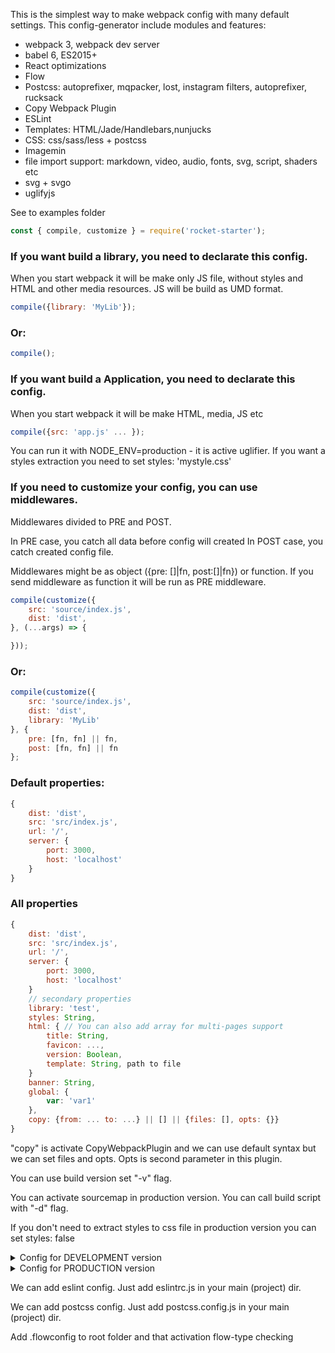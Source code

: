 This is the simplest way to make webpack config with many default settings.
This config-generator include modules and features:

- webpack 3, webpack dev server
- babel 6, ES2015+
- React optimizations
- Flow
- Postcss: autoprefixer, mqpacker, lost, instagram filters, autoprefixer, rucksack
- Copy Webpack Plugin
- ESLint
- Templates: HTML/Jade/Handlebars,nunjucks
- CSS: css/sass/less + postcss
- Imagemin
- file import support: markdown, video, audio, fonts, svg, script, shaders etc
- svg + svgo
- uglifyjs

See to examples folder

```jsx
const { compile, customize } = require('rocket-starter');
```
### If you want build a library, you need to declarate this config.
When you start webpack it will be make only JS file, without styles and HTML and other media resources. JS will be build as UMD format.
```jsx
compile({library: 'MyLib'});
```
### Or:
```jsx
compile();
```
### If you want build a Application, you need to declarate this config.
When you start webpack it will be make HTML, media, JS etc
```jsx
compile({src: 'app.js' ... });
```
You can run it with NODE_ENV=production - it is active uglifier. If you want a styles extraction you need to set styles: 'mystyle.css'

### If you need to customize your config, you can use middlewares.

Middlewares divided to PRE and POST.

In PRE case, you catch all data before config will created
In POST case, you catch created config file.

Middlewares might be as object ({pre: []|fn, post:[]|fn}) or function.
If you send middleware as function it will be run as PRE middleware.
```jsx
compile(customize({
    src: 'source/index.js',
    dist: 'dist',
}, (...args) => {

}));
```
### Or:
```jsx
compile(customize({
    src: 'source/index.js',
    dist: 'dist',
    library: 'MyLib'
}, {
    pre: [fn, fn] || fn,
    post: [fn, fn] || fn
};
```

### Default properties:

```jsx
{
    dist: 'dist',
    src: 'src/index.js',
    url: '/',
    server: {
        port: 3000,
        host: 'localhost'
    }
}
```

### All properties

```jsx
{
    dist: 'dist',
    src: 'src/index.js',
    url: '/',
    server: {
        port: 3000,
        host: 'localhost'
    }
    // secondary properties
    library: 'test',
    styles: String,
    html: { // You can also add array for multi-pages support
        title: String,
        favicon: ...,
        version: Boolean,
        template: String, path to file
    }
    banner: String,
    global: {
        var: 'var1'
    },
    copy: {from: ... to: ...} || [] || {files: [], opts: {}}
}
```
"copy" is activate CopyWebpackPlugin and we can use default syntax but we can set files and opts. Opts is second parameter in this plugin.

You can use build version set "-v" flag. 

You can activate sourcemap in production version. You can call build script with "-d" flag.

If you don't need to extract styles to css file in production version you can set styles: false

<details>
  <summary>Config for DEVELOPMENT version</summary>
  <pre>
  {
      "cache": true,
      "entry": [
          "/index.js"
      ],
      "devtool": "source-map",
      "output": {
          "publicPath": "/",
          "path": "/dist",
          "filename": "[name].js"
      },
      "stats": {
          "hash": true,
          "version": true,
          "timings": true,
          "assets": true,
          "chunks": true,
          "modules": true,
          "reasons": true,
          "children": true,
          "source": false,
          "errors": true,
          "errorDetails": true,
          "warnings": true,
          "publicPath": true
      },
      "node": {
          "fs": "empty"
      },
      "resolve": {
          "extensions": [
              ".js",
              ".jsx"
          ]
      },
      "devServer": {
          "headers": {
              "Access-Control-Allow-Origin": "*",
              "Access-Control-Allow-Methods": "GET, POST, PUT, DELETE, PATCH, OPTIONS",
              "Access-Control-Allow-Headers": "X-Requested-With, content-type, Authorization"
          },
          "port": 3000,
          "noInfo": true,
          "quiet": false,
          "lazy": false,
          "hot": false,
          "inline": true,
          "stats": "minimal",
          "overlay": {
              "errors": true
          },
          "watchOptions": {
              "aggregateTimeout": 50,
              "ignored": {}
          },
          "historyApiFallback": true,
          "host": "localhost"
      },
      "module": {
          "rules": [
              {
                  "test": /\.html$/,
                  "use": "file-loader?name=[name].[ext]"
              },
              {
                  "test": /\.css$/,
                  "loader": [
                      "style-loader",
                      "css-loader",
                      { loader: require.resolve('postcss-loader'), options: { config: getPostcssConfig(), sourceMap: !!argv.d } }
                  ]
              },
              {
                  "test": /\.scss/,
                  "loader": [
                      "style-loader",
                      "css-loader",
                      { loader: require.resolve('postcss-loader'), options: { config: getPostcssConfig(), sourceMap: !!argv.d } },
                      "sass-loader"
                  ]
              },
              {
                  "test": /\.less/,
                  "loader": [
                      "style-loader",
                      "css-loader",
                      { loader: require.resolve('postcss-loader'), options: { config: getPostcssConfig(), sourceMap: !!argv.d } },
                      "less-loader"
                  ]
              },
              {
                test: /\.(glsl|vs|fs)$/,
                use: [
                    {
                        loader: 'shader-loader'
                    }
                ]
              },
              {
                test: /\.(njk|nunjucks)$/,
                loader: 'nunjucks-isomorphic-loader',
                query: {
                    root: [root]
                }
              },
              {
                  test: /\.(hbs|handlebars)$/,
                  use: [
                      {
                          loader: 'handlebars-loader'
                      }
                  ]
              },
              {
                  test: /\.(pug|jade)$/,
                  use: [
                      {
                          loader: 'pug-loader'
                      }
                  ]
              },
              {
                  enforce: 'pre',
                  test: /\.(js|jsx)$/,
                  exclude: /node_modules/,
                  use: [
                      {
                          loader: 'eslint-loader'
                      }
                  ]
              },
              {
                  test: /\.(mp4|webm|ogg|mp3)$/,
                  use: [
                      {
                          loader: require.resolve('file-loader')
                      }
                  ]
              },
              {
                  "test": /\.(js|jsx)$/,
                  "exclude": /node_modules/,
                  "use": [
                      {
                          "loader": "babel-loader",
                          "query": {
                              "cacheDirectory": true,
                              "babelrc": false,
                              "presets": [
                                  [
                                      require.resolve('babel-preset-es2015'), {
                                          modules: false
                                      }
                                  ],
                                  require.resolve('babel-preset-stage-0'),
                                  require.resolve('babel-preset-react')
                              ],
                              "plugins": [
                                  require.resolve('babel-plugin-transform-flow-comments'),
                                  require.resolve('babel-plugin-transform-decorators-legacy')
                              ],
                              "env": {
                                  "production": {
                                      "plugins": [
                                          require.resolve('babel-plugin-transform-es2015-modules-commonjs'),
                                          require.resolve('babel-plugin-transform-react-constant-elements'),
                                          require.resolve('babel-plugin-transform-react-inline-elements'),
                                          require.resolve('babel-plugin-transform-react-pure-class-to-function'),
                                          require.resolve('babel-plugin-transform-react-remove-prop-types')
                                      ]
                                  }
                              }
                          }
                      }
                  ]
              },
              {
                  "test": /\.(jpe?g|png|gif)$/i,
                  "loaders": [
                      "url-loader?limit=10000&name=images/[name].[ext]"
                  ]
              },
              {
                  test: /\.(eot|svg|ttf|woff|woff2)$/,
                  use: [
                      {
                          loader: require.resolve('url-loader'),
                          query: {
                              limit: 10000,
                              name: 'fonts/[name][hash].[ext]'
                          }
                      }
                  ]
              },
              {
                  "test": /\.md$/,
                  "loader": "html-loader!markdown-loader"
              },
              {
                  "test": /\.json/,
                  "loader": "json-loader"
              },
              {
                  test: /\.svg$/,
                  use: [
                      {
                          loader: require.resolve('svg-inline-loader')
                      },
                      {
                          loader: require.resolve('svgo-loader'),
                          options: {
                              plugins: [{ removeTitle: true }, { convertColors: { shorthex: false } }, { convertPathData: false }]
                          }
                      }
                  ]
              }
          ]
      },
      "plugins": [
          new webpack.optimize.OccurrenceOrderPlugin(),
          new HtmlWebpackPlugin(props.html),
          new FlowBabelWebpackPlugin(),
          new ReloadHtmlWebpackPlugin(),
          new webpack.DefinePlugin(Object.assign({
              'process.env': {
                  NODE_ENV: JSON.stringify(process.env.NODE_ENV)
              }
          }, props.global),
          new OpenBrowserPlugin({ url: `http://${props.server.host}:${props.server.port}` }))
      ],
      "externals": []
  }
  </pre>
</details>

<details>
  <summary>Config for PRODUCTION version</summary>
  <pre>
  {
      "cache": true,
      "entry": [
          "/index.js"
      ],
      "devtool": "source-map",
      "output": {
          "publicPath": "/",
          "path": "/dist",
          "filename": "[name].js"
      },
      "stats": {
          "hash": true,
          "version": true,
          "timings": true,
          "assets": true,
          "chunks": true,
          "modules": true,
          "reasons": true,
          "children": true,
          "source": false,
          "errors": true,
          "errorDetails": true,
          "warnings": true,
          "publicPath": true
      },
      "node": {
          "fs": "empty"
      },
      "resolve": {
          "extensions": [
              ".js",
              ".jsx"
          ]
      },
      "devServer": {
          "headers": {
              "Access-Control-Allow-Origin": "*",
              "Access-Control-Allow-Methods": "GET, POST, PUT, DELETE, PATCH, OPTIONS",
              "Access-Control-Allow-Headers": "X-Requested-With, content-type, Authorization"
          },
          "port": 3000,
          "noInfo": true,
          "quiet": false,
          "lazy": false,
          "hot": false,
          "inline": true,
          "stats": "minimal",
          "overlay": {
              "errors": true
          },
          "watchOptions": {
              "aggregateTimeout": 50,
              "ignored": {}
          },
          "historyApiFallback": true,
          "host": "localhost"
      },
      "module": {
          "rules": [
                {
                    "test": /\.html$/,
                    "use": "file-loader?name=[name].[ext]"
                },
                {
                    "test": /\.css$/,
                    "loader": [
                        "style-loader",
                        "css-loader",
                        { loader: require.resolve('postcss-loader'), options: { config: getPostcssConfig(), sourceMap: !!argv.d } }
                    ]
                },
                {
                    "test": /\.scss/,
                    "loader": [
                        "style-loader",
                        "css-loader",
                        { loader: require.resolve('postcss-loader'), options: { config: getPostcssConfig(), sourceMap: !!argv.d } },
                        "sass-loader"
                    ]
                },
                {
                    "test": /\.less/,
                    "loader": [
                        "style-loader",
                        "css-loader",
                        { loader: require.resolve('postcss-loader'), options: { config: getPostcssConfig(), sourceMap: !!argv.d } },
                        "less-loader"
                    ]
                },
                {
                  test: /\.(glsl|vs|fs)$/,
                  use: [
                      {
                          loader: 'shader-loader'
                      }
                  ]
                },
                {
                  test: /\.(njk|nunjucks)$/,
                  loader: 'nunjucks-isomorphic-loader',
                  query: {
                      root: [root]
                  }
                },
                {
                    test: /\.(hbs|handlebars)$/,
                    use: [
                        {
                            loader: 'handlebars-loader'
                        }
                    ]
                },
                {
                    test: /\.(pug|jade)$/,
                    use: [
                        {
                            loader: 'pug-loader'
                        }
                    ]
                },
                {
                    enforce: 'pre',
                    test: /\.(js|jsx)$/,
                    exclude: /node_modules/,
                    use: [
                        {
                            loader: 'eslint-loader'
                        }
                    ]
                },
                {
                    test: /\.(mp4|webm|ogg|mp3)$/,
                    use: [
                        {
                            loader: require.resolve('file-loader')
                        }
                    ]
                },
                {
                    "test": /\.(js|jsx)$/,
                    "exclude": /node_modules/,
                    "use": [
                        {
                            "loader": "babel-loader",
                            "query": {
                                "cacheDirectory": true,
                                "babelrc": false,
                                "presets": [
                                    [
                                        require.resolve('babel-preset-es2015'), {
                                            modules: false
                                        }
                                    ],
                                    require.resolve('babel-preset-stage-0'),
                                    require.resolve('babel-preset-react')
                                ],
                                "plugins": [
                                    require.resolve('babel-plugin-transform-flow-comments'),
                                    require.resolve('babel-plugin-transform-decorators-legacy')
                                ],
                                "env": {
                                    "production": {
                                        "plugins": [
                                            require.resolve('babel-plugin-transform-es2015-modules-commonjs'),
                                            require.resolve('babel-plugin-transform-react-constant-elements'),
                                            require.resolve('babel-plugin-transform-react-inline-elements'),
                                            require.resolve('babel-plugin-transform-react-pure-class-to-function'),
                                            require.resolve('babel-plugin-transform-react-remove-prop-types')
                                        ]
                                    }
                                }
                            }
                        }
                    ]
                },
                {
                    "test": /\.(jpe?g|png|gif)$/i,
                    "loaders": [
                        "url-loader?limit=10000&name=images/[name].[ext]"
                    ]
                },
                {
                    test: /\.(eot|svg|ttf|woff|woff2)$/,
                    use: [
                        {
                            loader: require.resolve('url-loader'),
                            query: {
                                limit: 10000,
                                name: 'fonts/[name][hash].[ext]'
                            }
                        }
                    ]
                },
                {
                    "test": /\.md$/,
                    "loader": "html-loader!markdown-loader"
                },
                {
                    "test": /\.json/,
                    "loader": "json-loader"
                },
                {
                    test: /\.svg$/,
                    use: [
                        {
                            loader: require.resolve('svg-inline-loader')
                        },
                        {
                            loader: require.resolve('svgo-loader'),
                            options: {
                                plugins: [{ removeTitle: true }, { convertColors: { shorthex: false } }, { convertPathData: false }]
                            }
                        }
                    ]
                }
          ]
      },
      "plugins": [
          new webpack.optimize.OccurrenceOrderPlugin(),
          new HtmlWebpackPlugin(props.html),
          new FlowBabelWebpackPlugin(),
          new webpack.DefinePlugin(Object.assign({
              'process.env': {
                  NODE_ENV: JSON.stringify(process.env.NODE_ENV)
              }
          }, props.global),
          new webpack.optimize.ModuleConcatenationPlugin(),
          new ExtractTextPlugin(props.path || 'css/styles.css'),
          new ImageminPlugin({
              disable: false,
              optipng: {
                  optimizationLevel: 3
              },
              gifsicle: {
                  optimizationLevel: 1
              },
              jpegtran: {
                  progressive: false
              },
              svgo: {
              },
              pngquant: null,
              plugins: []
          }),
          new CleanWebpackPlugin(props),
          new UglifyJSPlugin({
              sourceMap: false,
              uglifyOptions: {
                  ie8: false,
                  ecma: 5,
                  output: {
                      comments: false,
                      beautify: false,
                  },
                  warnings: false
              }
          }),
          new webpack.BannerPlugin(banner)
      ],
      "externals": []
  }
  </pre>
</details>

We can add eslint config. Just add eslintrc.js in your main (project) dir.

We can add postcss config. Just add postcss.config.js  in your main (project) dir.

Add .flowconfig to root folder and that activation flow-type checking